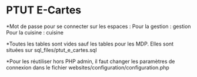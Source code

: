# PTUT E-Cartes

*Mot de passe pour se connecter sur les espaces : 
	Pour la gestion : gestion
	Pour la cuisine : cuisine

*Toutes les tables sont vides sauf les tables pour les MDP. Elles sont situées sur sql_files/ptut_e_cartes.sql

*Pour les réutiliser hors PHP admin, il faut changer les paramètres de connexion dans le fichier websites/configuration/configuration.php
